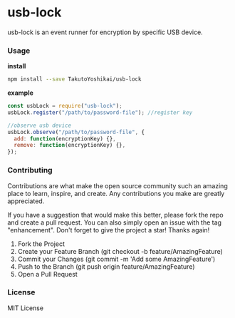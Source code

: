 # usb-lock
usb-lock is an event runner for encryption by specific USB device.

### Usage
**install**
```bash
npm install --save TakutoYoshikai/usb-lock
```

**example**
```javascript
const usbLock = require("usb-lock");
usbLock.register("/path/to/password-file"); //register key

//observe usb device
usbLock.observe("/path/to/password-file", {
  add: function(encryptionKey) {},
  remove: function(encryptionKey) {},
});
```

### Contributing

Contributions are what make the open source community such an amazing place to learn, inspire, and create. Any contributions you make are greatly appreciated.

If you have a suggestion that would make this better, please fork the repo and create a pull request. You can also simply open an issue with the tag "enhancement". Don't forget to give the project a star! Thanks again!

1. Fork the Project
2. Create your Feature Branch (git checkout -b feature/AmazingFeature)
3. Commit your Changes (git commit -m 'Add some AmazingFeature')
4. Push to the Branch (git push origin feature/AmazingFeature)
5. Open a Pull Request

### License
MIT License

